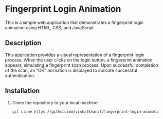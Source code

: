 # Fingerprint Login Animation

This is a simple web application that demonstrates a fingerprint login animation using HTML, CSS, and JavaScript.

## Description

This application provides a visual representation of a fingerprint login process. When the user clicks on the login button, a fingerprint animation appears, simulating a fingerprint scan process. Upon successful completion of the scan, an "OK" animation is displayed to indicate successful authentication.

## Installation

1. Clone the repository to your local machine:

   ```bash
   git clone https://github.com/vishalkharat/fingerprint-login-animation.git
